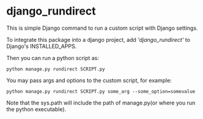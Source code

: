 # django_rundirect
This is simple Django command to run a custom script with Django settings.

To integrate this package into a django project, add _'django\_rundirect'_ to Django's INSTALLED_APPS.

Then you can run a python script as:

    python manage.py rundirect SCRIPT.py

You may pass args and options to the custom script, for example:

    python manage.py rundirect SCRIPT.py some_arg --some_option=somevalue

Note that the sys.path will include the path of manage.py(or where you run the python executable).
